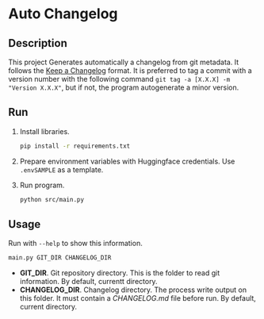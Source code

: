 # Auto Changelog

## Description

This project Generates automatically a changelog from git metadata. It follows the [Keep a Changelog](https://keepachangelog.com/en/1.0.0/) format.
It is preferred to tag a commit with a version number with the following command `git tag -a [X.X.X] -m "Version X.X.X"`, but if not, the program autogenerate a minor version.

## Run

1. Install libraries.

    ```sh
    pip install -r requirements.txt
    ```

2. Prepare environment variables with Huggingface credentials. Use `.envSAMPLE` as a template.

3. Run program.

    ```sh
    python src/main.py
    ```

## Usage

Run with `--help` to show this information.

```sh
main.py GIT_DIR CHANGELOG_DIR
```

- __GIT_DIR__. Git repository directory. This is the folder to read git information. By default, currentt directory.
- __CHANGELOG_DIR__. Changelog directory. The process write output on this folder. It must contain a _CHANGELOG.md_ file before run. By default, current directory.
